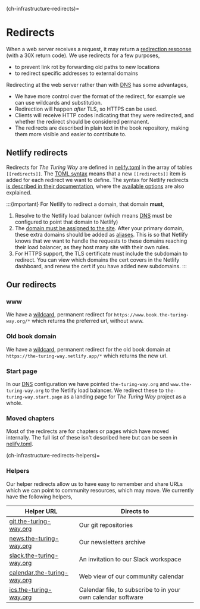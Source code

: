 (ch-infrastructure-redirects)=
# Redirects

When a web server receives a request, it may return a [redirection response](https://developer.mozilla.org/en-US/docs/Web/HTTP/Reference/Status#redirection_messages) (with a 30X return code).
We use redirects for a few purposes,

- to prevent link rot by forwarding old paths to new locations
- to redirect specific addresses to external domains

Redirecting at the web server rather than with [DNS](#ch-infrastructure-dns) has some advantages,

- We have more control over the format of the redirect, for example we can use wildcards and substitution.
- Redirection will happen _after_ TLS, so HTTPS can be used.
- Clients will receive HTTP codes indicating that they were redirected, and whether the redirect should be considered permanent.
- The redirects are described in plain text in the book repository, making them more visible and easier to contribute to.

## Netlify redirects

Redirects for _The Turing Way_ are defined in [nelify.toml](https://github.com/the-turing-way/the-turing-way/blob/main/netlify.toml) in the array of tables `[[redirects]]`.
The [TOML syntax](https://toml.io/en/v1.0.0#array-of-tables) means that a new `[[redirects]]` item is added for each redirect we want to define.
The syntax for Netlify redirects [is described in their documentation](https://docs.netlify.com/routing/redirects/#syntax-for-the-netlify-configuration-file), where the [available options](https://docs.netlify.com/routing/redirects/redirect-options) are also explained.

:::{important}
For Netlify to redirect a domain, that domain **must**,

1. Resolve to the Netlify load balancer (which means [DNS](#ch-infrastructure-dns) must be configured to point that domain to Netlify)
2. The [domain must be assigned to the site](https://docs.netlify.com/routing/redirects/redirect-options/#domain-level-redirects).
   After your primary domain, these extra domains should be added as [aliases](https://docs.netlify.com/domains/configure-domains/add-a-domain-alias/).
   This is so that Netlify knows that _we_ want to handle the requests to these domains reaching their load balancer, as they host many site with their own rules.
3. For HTTPS support, the TLS certificate must include the subdomain to redirect.
   You can view which domains the cert covers in the Netlify dashboard, and renew the cert if you have added new subdomains.
:::

## Our redirects

### www

We have a [wildcard](https://docs.netlify.com/routing/redirects/redirect-options/#splats), permanent redirect for `https://www.book.the-turing-way.org/*` which returns the preferred url, without www.

### Old book domain

We have a [wildcard](https://docs.netlify.com/routing/redirects/redirect-options/#splats), permanent redirect for the old book domain at `https://the-turing-way.netlify.app/*` which returns the new url.

### Start page

In our [DNS](#ch-infrastructure-dns) configuration we have pointed `the-turing-way.org` and `www.the-turing-way.org` to the Netlify load balancer. We redirect these to `the-turing-way.start.page` as a landing page for _The Turing Way_ project as a whole.

### Moved chapters

Most of the redirects are for chapters or pages which have moved internally.
The full list of these isn't described here but can be seen in [nelify.toml](https://github.com/the-turing-way/the-turing-way/blob/main/netlify.toml).

(ch-infrastructure-redirects-helpers)=
### Helpers

Our helper redirects allow us to have easy to remember and share URLs which we can point to community resources, which may move.
We currently have the following helpers,

| Helper URL                                                         | Directs to                                                   |
| ---                                                                | ---                                                          |
| [git.the-turing-way.org](https://git.the-turing-way.org)           | Our git repositories                                         |
| [news.the-turing-way.org](https://news.the-turing-way.org)         | Our newsletters archive                                      |
| [slack.the-turing-way.org](https://slack.the-turing-way.org)       | An invitation to our Slack workspace                         |
| [calendar.the-turing-way.org](https://calendar.the-turing-way.org) | Web view of our community calendar                           |
| [ics.the-turing-way.org](https://ics.the-turing-way.org)           | Calendar file, to subscribe to in your own calendar software |
